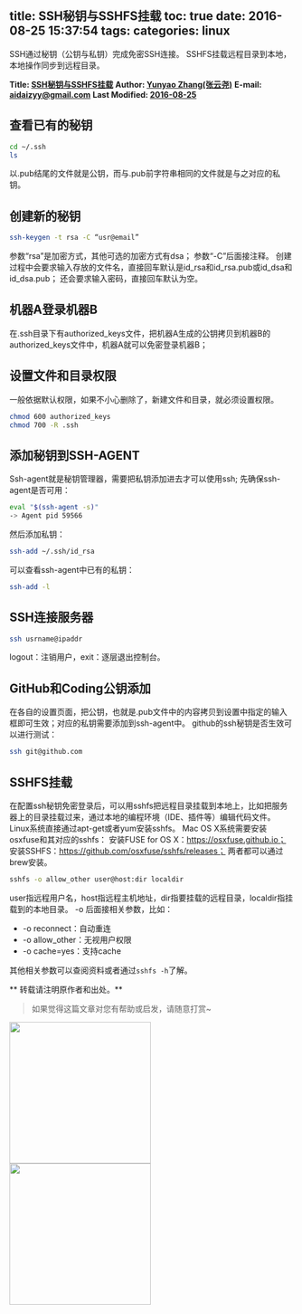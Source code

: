 title: SSH秘钥与SSHFS挂载
toc: true
date: 2016-08-25 15:37:54
tags:
categories: linux
---

SSH通过秘钥（公钥与私钥）完成免密SSH连接。
SSHFS挂载远程目录到本地，本地操作同步到远程目录。
<!--more-->
**Title: [SSH秘钥与SSHFS挂载](https://aidaizyy.github.io/ssh)**
**Author: [Yunyao Zhang(张云尧)](http://aidaizyy.github.io)**
**E-mail: <aidaizyy@gmail.com>**
**Last Modified: [2016-08-25](http://aidaizyy.github.io)**

## 查看已有的秘钥
``` bash
cd ~/.ssh
ls
```
以.pub结尾的文件就是公钥，而与.pub前字符串相同的文件就是与之对应的私钥。
## 创建新的秘钥
``` bash
ssh-keygen -t rsa -C “usr@email”
```
参数“rsa”是加密方式，其他可选的加密方式有dsa；
参数“-C”后面接注释。
创建过程中会要求输入存放的文件名，直接回车默认是id_rsa和id_rsa.pub或id_dsa和id_dsa.pub；
还会要求输入密码，直接回车默认为空。
## 机器A登录机器B
在.ssh目录下有authorized_keys文件，把机器A生成的公钥拷贝到机器B的authorized_keys文件中，机器A就可以免密登录机器B；
## 设置文件和目录权限
一般依据默认权限，如果不小心删除了，新建文件和目录，就必须设置权限。
``` bash
chmod 600 authorized_keys
chmod 700 -R .ssh
```
## 添加秘钥到SSH-AGENT
Ssh-agent就是秘钥管理器，需要把私钥添加进去才可以使用ssh;
先确保ssh-agent是否可用：
``` bash
eval "$(ssh-agent -s)"
-> Agent pid 59566
```
然后添加私钥：
``` bash
ssh-add ~/.ssh/id_rsa
```
可以查看ssh-agent中已有的私钥：
``` bash
ssh-add -l
```
## SSH连接服务器
``` bash
ssh usrname@ipaddr
```
logout：注销用户，exit：逐层退出控制台。
## GitHub和Coding公钥添加
在各自的设置页面，把公钥，也就是.pub文件中的内容拷贝到设置中指定的输入框即可生效；对应的私钥需要添加到ssh-agent中。
github的ssh秘钥是否生效可以进行测试：
``` bash
ssh git@github.com
```
## SSHFS挂载
在配置ssh秘钥免密登录后，可以用sshfs把远程目录挂载到本地上，比如把服务器上的目录挂载过来，通过本地的编程环境（IDE、插件等）编辑代码文件。
Linux系统直接通过apt-get或者yum安装sshfs。
Mac OS X系统需要安装osxfuse和其对应的sshfs：
安装FUSE for OS X：https://osxfuse.github.io；
安装SSHFS：https://github.com/osxfuse/sshfs/releases；
两者都可以通过brew安装。
``` bash
sshfs -o allow_other user@host:dir localdir
```
user指远程用户名，host指远程主机地址，dir指要挂载的远程目录，localdir指挂载到的本地目录。
-o 后面接相关参数，比如：
* -o reconnect：自动重连
* -o allow_other：无视用户权限
* -o cache=yes：支持cache

其他相关参数可以查阅资料或者通过`sshfs -h`了解。

** 转载请注明原作者和出处。**
> 如果觉得这篇文章对您有帮助或启发，请随意打赏~
<p> <img src="http://7xivk7.com1.z0.glb.clouddn.com/paycode01.jpg" width = "250" align = "left" /> <img src="http://7xivk7.com1.z0.glb.clouddn.com/paycode02.jpg" width = "250" align = "left" /> </p>
